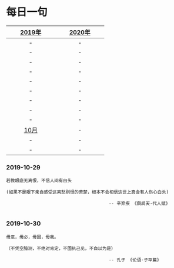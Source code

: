 # 每日一句 

| &nbsp;&nbsp;&nbsp;&nbsp;&nbsp;&nbsp;&nbsp;[2019年](README.md)&nbsp;&nbsp;&nbsp;&nbsp;&nbsp;&nbsp;&nbsp; | &nbsp;&nbsp;&nbsp;&nbsp;&nbsp;&nbsp;&nbsp;[2020年](README.md)&nbsp;&nbsp;&nbsp;&nbsp;&nbsp;&nbsp;&nbsp; |
| :-: | :-: |
| - | - |
| - | - |
| - | - |
| - | - |
| - | - |
| - | - |
| - | - |
| - | - |
| - | - |
| [10月](2019/2019-10.md) | - |
| - | - |
| - | - |




### 2019-10-29
```
若教眼底无离恨，不信人间有白头

(如果不是眼下亲自感受这离愁别恨的苦楚，根本不会相信这世上真会有人伤心白头)

                                       -- 辛弃疾 《鹧鸪天·代人赋》
                             
```

### 2019-10-30
```
毋意，毋必，毋固，毋我。

（不凭空臆测，不绝对肯定，不固执己见，不自以为是）

                                       -- 孔子 《论语·子罕篇》
                                       
```


